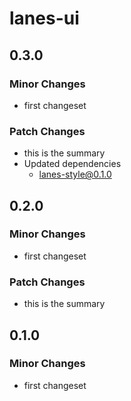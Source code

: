 # lanes-ui

## 0.3.0

### Minor Changes

- first changeset

### Patch Changes

- this is the summary
- Updated dependencies
  - lanes-style@0.1.0

## 0.2.0

### Minor Changes

- first changeset

### Patch Changes

- this is the summary

## 0.1.0

### Minor Changes

- first changeset
